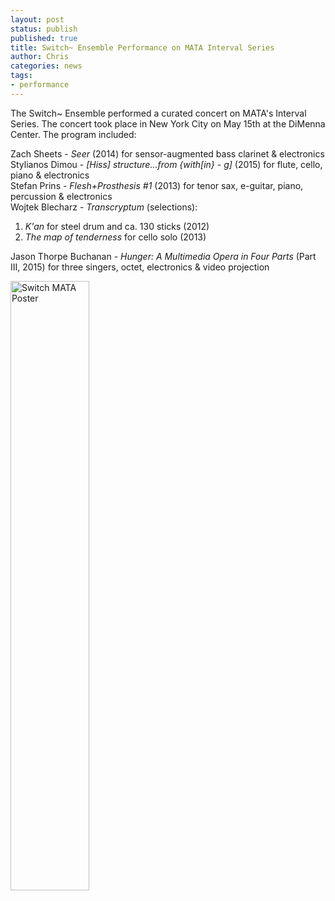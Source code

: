 ```yaml
---
layout: post
status: publish
published: true
title: Switch~ Ensemble Performance on MATA Interval Series
author: Chris
categories: news
tags:
- performance
---
```

The Switch~ Ensemble performed a curated concert on MATA's Interval Series. The concert took place in New York City on May 15th at the DiMenna Center. The program included:

Zach Sheets - *Seer* (2014) for sensor-augmented bass clarinet & electronics  
Stylianos Dimou - *[Hiss] structure...from {with[in} - g]* (2015) for flute, cello, piano & electronics  
Stefan Prins - *Flesh+Prosthesis \#1* (2013) for tenor sax, e-guitar, piano, percussion & electronics  
Wojtek Blecharz - *Transcryptum* (selections):  
  1. *K'an* for steel drum and ca. 130 sticks (2012)  
  2. *The map of tenderness* for cello solo (2013)  

Jason Thorpe Buchanan - *Hunger: A Multimedia Opera in Four Parts* (Part III, 2015) for three singers, octet, electronics & video projection  

<div class="text-xs-center">
  <img src="{{site.baseurl}}/assets/img/switch-mata.jpg" alt="Switch MATA Poster" width="50%" height="50%" border="" align="" />
</div>

